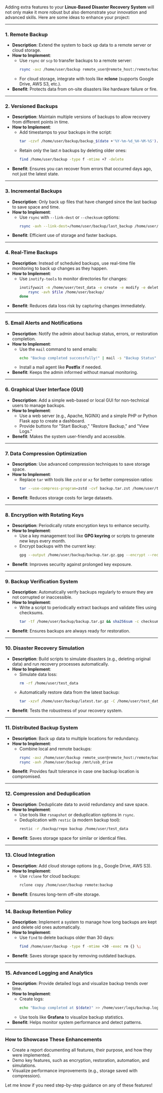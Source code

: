 Adding extra features to your **Linux-Based Disaster Recovery System** will not only make it more robust but also demonstrate your innovation and advanced skills. Here are some ideas to enhance your project:

---

### **1. Remote Backup**
- **Description**: Extend the system to back up data to a remote server or cloud storage.
- **How to Implement**:
  - Use `rsync` or `scp` to transfer backups to a remote server:
    ```bash
    rsync -avz /home/user/backup remote_user@remote_host:/remote/backup
    ```
  - For cloud storage, integrate with tools like **rclone** (supports Google Drive, AWS S3, etc.).
- **Benefit**: Protects data from on-site disasters like hardware failure or fire.

---

### **2. Versioned Backups**
- **Description**: Maintain multiple versions of backups to allow recovery from different points in time.
- **How to Implement**:
  - Add timestamps to your backups in the script:
    ```bash
    tar -czvf /home/user/backup/backup_$(date +'%Y-%m-%d_%H-%M-%S').tar.gz /home/user/test_data
    ```
  - Retain only the last *n* backups by deleting older ones:
    ```bash
    find /home/user/backup -type f -mtime +7 -delete
    ```
- **Benefit**: Ensures you can recover from errors that occurred days ago, not just the latest state.

---

### **3. Incremental Backups**
- **Description**: Only back up files that have changed since the last backup to save space and time.
- **How to Implement**:
  - Use `rsync` with `--link-dest` or `--checksum` options:
    ```bash
    rsync -avh --link-dest=/home/user/backup/last_backup /home/user/test_data /home/user/backup/latest
    ```
- **Benefit**: Efficient use of storage and faster backups.

---

### **4. Real-Time Backups**
- **Description**: Instead of scheduled backups, use real-time file monitoring to back up changes as they happen.
- **How to Implement**:
  - Use `inotify-tools` to monitor directories for changes:
    ```bash
    inotifywait -m /home/user/test_data -e create -e modify -e delete --format '%w%f' | while read file; do
        rsync -avh $file /home/user/backup/
    done
    ```
- **Benefit**: Reduces data loss risk by capturing changes immediately.

---

### **5. Email Alerts and Notifications**
- **Description**: Notify the admin about backup status, errors, or restoration completion.
- **How to Implement**:
  - Use the `mail` command to send emails:
    ```bash
    echo "Backup completed successfully!" | mail -s "Backup Status" admin@example.com
    ```
  - Install a mail agent like **Postfix** if needed.
- **Benefit**: Keeps the admin informed without manual monitoring.

---

### **6. Graphical User Interface (GUI)**
- **Description**: Add a simple web-based or local GUI for non-technical users to manage backups.
- **How to Implement**:
  - Use a web server (e.g., Apache, NGINX) and a simple PHP or Python Flask app to create a dashboard.
  - Provide buttons for "Start Backup," "Restore Backup," and "View Logs."
- **Benefit**: Makes the system user-friendly and accessible.

---

### **7. Data Compression Optimization**
- **Description**: Use advanced compression techniques to save storage space.
- **How to Implement**:
  - Replace `tar` with tools like `zstd` or `xz` for better compression ratios:
    ```bash
    tar --use-compress-program=zstd -cvf backup.tar.zst /home/user/test_data
    ```
- **Benefit**: Reduces storage costs for large datasets.

---

### **8. Encryption with Rotating Keys**
- **Description**: Periodically rotate encryption keys to enhance security.
- **How to Implement**:
  - Use a key management tool like **GPG keyring** or scripts to generate new keys every month.
  - Encrypt backups with the current key:
    ```bash
    gpg --output /home/user/backup/backup.tar.gz.gpg --encrypt --recipient $(cat current_key)
    ```
- **Benefit**: Improves security against prolonged key exposure.

---

### **9. Backup Verification System**
- **Description**: Automatically verify backups regularly to ensure they are not corrupted or inaccessible.
- **How to Implement**:
  - Write a script to periodically extract backups and validate files using checksums.
    ```bash
    tar -tf /home/user/backup/backup.tar.gz && sha256sum -c checksum.sha256
    ```
- **Benefit**: Ensures backups are always ready for restoration.

---

### **10. Disaster Recovery Simulation**
- **Description**: Build scripts to simulate disasters (e.g., deleting original data) and run recovery processes automatically.
- **How to Implement**:
  - Simulate data loss:
    ```bash
    rm -rf /home/user/test_data
    ```
  - Automatically restore data from the latest backup:
    ```bash
    tar -xzvf /home/user/backup/latest.tar.gz -C /home/user/test_data
    ```
- **Benefit**: Tests the robustness of your recovery system.

---

### **11. Distributed Backup System**
- **Description**: Back up data to multiple locations for redundancy.
- **How to Implement**:
  - Combine local and remote backups:
    ```bash
    rsync -avz /home/user/backup remote_user@remote_host:/remote/backup
    rsync -avh /home/user/backup /mnt/usb_drive
    ```
- **Benefit**: Provides fault tolerance in case one backup location is compromised.

---

### **12. Compression and Deduplication**
- **Description**: Deduplicate data to avoid redundancy and save space.
- **How to Implement**:
  - Use tools like `rsnapshot` or deduplication options in `rsync`.
  - Deduplication with `restic` (a modern backup tool):
    ```bash
    restic -r /backup/repo backup /home/user/test_data
    ```
- **Benefit**: Saves storage space for similar or identical files.

---

### **13. Cloud Integration**
- **Description**: Add cloud storage options (e.g., Google Drive, AWS S3).
- **How to Implement**:
  - Use `rclone` for cloud backups:
    ```bash
    rclone copy /home/user/backup remote:backup
    ```
- **Benefit**: Ensures long-term off-site storage.

---

### **14. Backup Retention Policy**
- **Description**: Implement a system to manage how long backups are kept and delete old ones automatically.
- **How to Implement**:
  - Use `find` to delete backups older than 30 days:
    ```bash
    find /home/user/backup -type f -mtime +30 -exec rm {} \;
    ```
- **Benefit**: Saves storage space by removing outdated backups.

---

### **15. Advanced Logging and Analytics**
- **Description**: Provide detailed logs and visualize backup trends over time.
- **How to Implement**:
  - Create logs:
    ```bash
    echo "Backup completed at $(date)" >> /home/user/logs/backup.log
    ```
  - Use tools like **Grafana** to visualize backup statistics.
- **Benefit**: Helps monitor system performance and detect patterns.

---

### **How to Showcase These Enhancements**
- Create a report documenting all features, their purpose, and how they were implemented.
- Demo key features, such as encryption, restoration, automation, and simulations.
- Visualize performance improvements (e.g., storage saved with compression).

Let me know if you need step-by-step guidance on any of these features!
